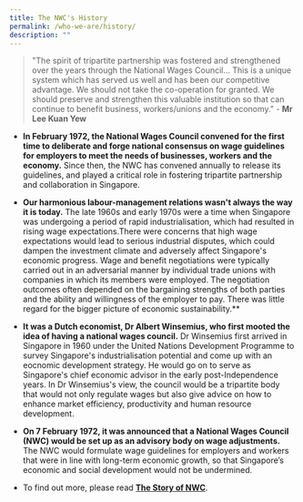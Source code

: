 ```yaml
---
title: The NWC's History
permalink: /who-we-are/history/
description: ""
---
```

> "The spirit of tripartite partnership was fostered and strengthened over the years through the National Wages Council... This is a unique system which has served us well and has been our competitive advantage. We should not take the co-operation for granted. We should preserve and strengthen this valuable institution so that can continue to benefit business, workers/unions and the economy." - **Mr Lee Kuan Yew**

* **In February 1972, the National Wages Council  convened for the first time to deliberate and forge national consensus on wage guidelines for employers to meet the needs of businesses, workers and the economy.** Since then, the NWC has convened annually to release its guidelines, and played a critical role in fostering tripartite partnership and collaboration in Singapore. 

* **Our harmonious labour-management relations wasn't always the way it is today.** The late 1960s and early 1970s were a time when Singapore was undergoing a period of rapid industrialisation, which had resulted in rising wage expectations.There were concerns that high wage expectations would lead to serious industrial disputes, which could dampen the investment climate and adversely affect Singapore's economic progress. Wage and benefit negotiations were typically carried out in an adversarial manner by individual trade unions with companies in which its members were employed. The negotiation outcomes often depended on the bargaining strengths of both parties and the ability and willingness of the employer to pay. There was little regard for the bigger picture of economic sustainability.**

* **It was a Dutch economist, Dr Albert Winsemius, who first mooted the idea of having a national wages council.** Dr Winsemius first arrived in Singapore in 1960 under the United Nations Development Programme to survey Singapore's industrialisation potential and come up with an eocnomic development strategy. He would go on to serve as Singapore's chief economic advisor in the early post-Independence years. In Dr Winsemius's view, the council would be a tripartite body that would not only regulate wages but also give advice on how to enhance market efficiency, productivity and human resource development. 

* **On 7 February 1972, it was announced that a National Wages Council (NWC) would be set up as an advisory body on wage adjustments.** The NWC would formulate wage guidelines for employers and workers that were in line with long-term economic growth, so that Singapore’s economic and social development would not be undermined.

* To find out more, please read **[The Story of NWC](https://www.tripartism.sg/assets/files/NWC%20book.pdf)**.
